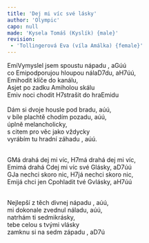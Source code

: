 ```yaml
---
title: 'Dej mi víc své lásky'
author: 'Olympic'
capo: null
made: 'Kysela Tomáš (Kyslík) {male}'
revision:
 - 'Tollingerová Eva (víla Amálka) {female}'
---
```


<verse number="1:"></verse><wrapper><chord>Emi</chord></wrapper>Vymyslel jsem spoustu nápadu , a<wrapper><chord>G</chord></wrapper>úú<br>
co <wrapper><chord>Emi</chord></wrapper>podporujou hloupou nála<wrapper><chord>D7</chord></wrapper>du, a<wrapper><chord>H7</chord></wrapper>úú,<br>
<wrapper><chord>Emi</chord></wrapper>hodit klíče do kanálu,<br>
<wrapper><chord>A</chord></wrapper>sjet po zadku <wrapper><chord>Ami</chord></wrapper>holou skálu<br>
<wrapper><chord>Emi</chord></wrapper>v noci chodit <wrapper><chord>H7</chord></wrapper>strašit do hra<wrapper><chord>Emi</chord></wrapper>du<br><br><verse number="2:"></verse> Dám si dvoje housle pod bradu, aúú,<br>
v bíle plachtě chodím pozadu, aúú,<br>
úplně melancholicky,<br>
s citem pro věc jako vždycky<br>
vyrábím tu hradní záhadu , aúú.<br><br>




<verse number="R:"></verse><wrapper><chord>G</chord></wrapper>Má drahá dej mi víc, <wrapper><chord>H7</chord></wrapper>má drahá dej mi víc,<br>
<wrapper><chord>Emi</chord></wrapper>má drahá <wrapper><chord>C</chord></wrapper>dej mi víc své <wrapper><chord>G</chord></wrapper>lásky, a<wrapper><chord>D7</chord></wrapper>úú<br>
<wrapper><chord>G</chord></wrapper>Ja nechci skoro nic, <wrapper><chord>H7</chord></wrapper>já nechci skoro nic,<br>
<wrapper><chord>Emi</chord></wrapper>já chci jen <wrapper><chord>C</chord></wrapper>pohladit tvé <wrapper><chord>G</chord></wrapper>vlásky, a<wrapper><chord>H7</chord></wrapper>úú<br><br>


<verse number="3:"></verse>Nejlepší z těch divnej nápadu , aúú,<br>
mi dokonale zvednul náladu, aúú,<br>
natrhám ti sedmikrásky,<br>
tebe celou s tvými vlásky<br>
zamknu si na sedm západu , a<wrapper><chord>D7</chord></wrapper>ú<br><br>

<verse number="R:"></verse><br>